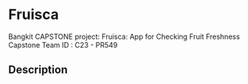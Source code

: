 # Fruisca
Bangkit CAPSTONE project:  Fruisca: App for Checking Fruit Freshness
Capstone Team ID : C23 - PR549

## Description
